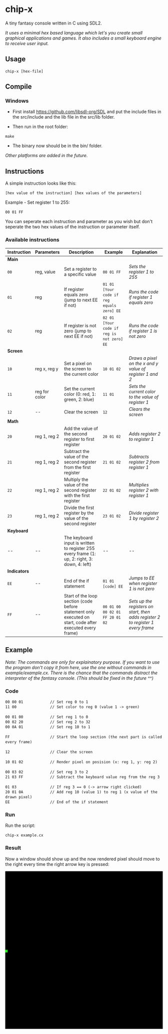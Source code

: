 # chip-x
A tiny fantasy console written in C using SDL2.

*It uses a minimal hex based language which let's you create small graphical applications and games.
It also includes a small keyboard engine to receive user input.*

## Usage
```
chip-x [hex-file]
```

## Compile
### Windows
- First install https://github.com/libsdl-org/SDL and put the include files in the src/include and the lib file in the src/lib folder.

- Then run in the root folder:
```
make
```

- The binary now should be in the bin/ folder.

*Other platforms are added in the future.*

## Instructions
A simple instruction looks like this:
```
[hex value of the instruction] [hex values of the parameters]
```
Example - Set register 1 to 255:
```
00 01 FF
```
You can seperate each instruction and parameter as you wish but don't seperate the two hex values of the instruction or parameter itself.
### Available instructions
|Instruction|Parameters|Description|Example|Explanation|
|-----------|----------|-----------|-------|-----------|
|**Main**|
|`00`|reg, value|Set a register to a specific value|`00 01 FF`|*Sets the register 1 to 255*|
|`01`|reg|If register equals zero (jump to next EE if not)|`01 01 [Your code if reg equals zero] EE`|*Runs the code if register 1 equals zero*|
|`02`|reg|If register is not zero (jump to next EE if not)|`02 01 [Your code if reg is not zero] EE`|*Runs the code if register 1 is not zero*|
|**Screen**|
|`10`|reg x, reg y|Set a pixel on the screen to the current color|`10 01 02`|*Draws a pixel on the x and y value of register 1 and 2*|
|`11`|reg for color|Set the current color (0: red, 1: green, 2: blue)|`11 01`|*Sets the current color to the value of register 1*|
|`12`|--|Clear the screen|`12`|*Clears the screen*|
|**Math**|
|`20`|reg 1, reg 2|Add the value of the second register to first register|`20 01 02`|*Adds register 2 to register 1*|
|`21`|reg 1, reg 2|Subtract the value of the second register from the first register|`21 01 02`|*Subtracts register 2 from register 1*|
|`22`|reg 1, reg 2|Multiply the value of the second register with the first register|`22 01 02`|*Multiplies register 2 with register 1*|
|`23`|reg 1, reg 2|Divide the first register by the value of the second register|`23 01 02`|*Divide register 1 by register 2*|
|**Keyboard**|
|--|--|The keyboard input is written to register 255 every frame (1: up, 2: right, 3: down, 4: left)|--|--|
|**Indicators**|
|`EE`|--|End of the if statement|`01 01 [code] EE`|*Jumps to EE when register 1 is not zero*|
|`FF`|--|Start of the loop section (code before statement only executed on start, code after executed every frame)|`00 01 00 00 02 01 FF 20 01 02`|*Sets up the registers on start, then adds register 2 to register 1 every frame*|

## Example
*Note: The commands are only for explainatory purpose. If you want to use the program don't copy it from here, use the one without commands in example/example.cx. There is the chance that the commands distract the interpreter of the fantasy console. (This should be fixed in the future ^^)*
### Code
```
00 00 01            // Set reg 0 to 1
11 00               // Set color to reg 0 (value 1 -> green)

00 01 00            // Set reg 1 to 0
00 02 20            // Set reg 2 to 32
00 0A 01            // Set reg 10 to 1

FF                  // Start the loop section (the next part is called every frame)

12                  // Clear the screen

10 01 02            // Render pixel on posision (x: reg 1, y: reg 2)

00 03 02            // Set reg 3 to 2
21 03 FF            // Subtract the keyboard value reg from the reg 3

01 03               // If reg 3 == 0 (-> arrow right clicked)
20 01 0A            // Add reg 10 (value 1) to reg 1 (x value of the drawn pixel)
EE                  // End of the if statement
```
### Run
Run the script:
```
chip-x example.cx
```
### Result
Now a window should show up and the now rendered pixel should move to the right every time the right arrow key is pressed:

![Alt Text](https://github.com/Flederossi/chip-x/blob/main/example/result.gif)

